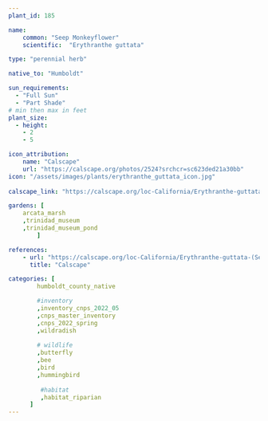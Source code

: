 ```yaml
---
plant_id: 185 

name: 
    common: "Seep Monkeyflower"  
    scientific:  "Erythranthe guttata"  

type: "perennial herb"

native_to: "Humboldt"

sun_requirements:
  - "Full Sun"
  - "Part Shade"
# min then max in feet
plant_size:
  - height: 
    - 2 
    - 5

icon_attribution: 
    name: "Calscape"
    url: "https://calscape.org/photos/2524?srchcr=sc623ded21a30bb"
icon: "/assets/images/plants/erythranthe_guttata_icon.jpg"
 
calscape_link: "https://calscape.org/loc-California/Erythranthe-guttata-(Seep-Monkey-Flower)"

gardens: [
    arcata_marsh
    ,trinidad_museum
    ,trinidad_museum_pond
        ]

references:
    - url: "https://calscape.org/loc-California/Erythranthe-guttata-(Seep-Monkey-Flower)"
      title: "Calscape"

categories: [
        humboldt_county_native

        #inventory 
        ,inventory_cnps_2022_05
        ,cnps_master_inventory
        ,cnps_2022_spring
        ,wildradish
        
        # wildlife
        ,butterfly
        ,bee
        ,bird
        ,hummingbird 
        
         #habitat
         ,habitat_riparian
      ]
---
```

